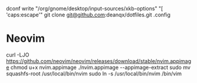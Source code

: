 dconf write "/org/gnome/desktop/input-sources/xkb-options" "[ 'caps:escape'"
git clone git@github.com:deanqx/dotfiles.git .config

# Neovim
curl -LJO https://github.com/neovim/neovim/releases/download/stable/nvim.appimage
chmod u+x nvim.appimage
./nvim.appimage --appimage-extract
sudo mv squashfs-root /usr/local/bin/nvim
sudo ln -s /usr/local/bin/nvim /bin/vim

